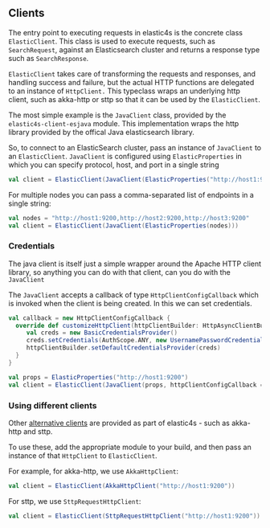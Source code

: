 ## Clients

The entry point to executing requests in elastic4s is the concrete class  `ElasticClient`.
This class is used to execute requests, such as `SearchRequest`, against an Elasticsearch cluster and returns a response type such as `SearchResponse`.

`ElasticClient` takes care of transforming the requests and responses, and handling success and failure, but the actual HTTP functions are delegated to an instance of `HttpClient.`
This typeclass wraps an underlying http client, such as akka-http or sttp so that it can be used by the `ElasticClient`.

The most simple example is the `JavaClient` class, provided by the `elastic4s-client-esjava` module. This implementation wraps the http library provided by the offical Java elasticsearch library.

So, to connect to an ElasticSearch cluster, pass an instance of `JavaClient` to an `ElasticClient`.
`JavaClient` is configured using `ElasticProperties` in which you can specify protocol, host, and port in a single string

```scala
val client = ElasticClient(JavaClient(ElasticProperties("http://host1:9200")))
```

For multiple nodes you can pass a comma-separated list of endpoints in a single string:

```scala
val nodes = "http://host1:9200,http://host2:9200,http://host3:9200"
val client = ElasticClient(JavaClient(ElasticProperties(nodes)))
```

### Credentials

The java client is itself just a simple wrapper around the Apache HTTP client library, so anything you can do with that client, can you do with the `JavaClient`

The `JavaClient` accepts a callback of type `HttpClientConfigCallback` which is invoked when the client is being created. In this we can set credentials.


```scala
val callback = new HttpClientConfigCallback {
  override def customizeHttpClient(httpClientBuilder: HttpAsyncClientBuilder): HttpAsyncClientBuilder = {
     val creds = new BasicCredentialsProvider()
     creds.setCredentials(AuthScope.ANY, new UsernamePasswordCredentials("sammy", "letmein"))
     httpClientBuilder.setDefaultCredentialsProvider(creds)
  }
}

val props = ElasticProperties("http://host1:9200")
val client = ElasticClient(JavaClient(props, httpClientConfigCallback = callback))
```




### Using different clients

Other [alternative clients](https://search.maven.org/search?q=g:com.sksamuel.elastic4s%20elastic4s-client) are provided as part of elastic4s - such as akka-http and sttp.

To use these, add the appropriate module to your build, and then pass an instance of that `HttpClient` to `ElasticClient`.

For example, for akka-http, we use `AkkaHttpClient`:

```scala
val client = ElasticClient(AkkaHttpClient("http://host1:9200"))
```

For sttp, we use `SttpRequestHttpClient`:

```scala
val client = ElasticClient(SttpRequestHttpClient("http://host1:9200"))
```
